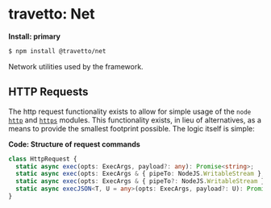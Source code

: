 travetto: Net
===

**Install: primary**
```bash
$ npm install @travetto/net
```

Network utilities used by the framework. 

## HTTP Requests
The http request functionality exists to allow for simple usage of the `node` [`http`](https://nodejs.org/api/http.html) and [`https`](https://nodejs.org/api/http.html) modules.  This functionality exists, in lieu of alternatives, as a means to provide the smallest footprint  possible.  The logic itself is simple:

**Code: Structure of request commands**
```typescript
class HttpRequest {
  static async exec(opts: ExecArgs, payload?: any): Promise<string>;
  static async exec(opts: ExecArgs & { pipeTo: NodeJS.WritableStream }, payload?: any): Promise<http.IncomingMessage>;
  static async exec(opts: ExecArgs & { pipeTo?: NodeJS.WritableStream }, payload?: any): Promise<string | http.IncomingMessage>;
  static async execJSON<T, U = any>(opts: ExecArgs, payload?: U): Promise<T>;
}
```